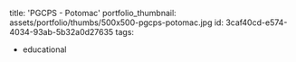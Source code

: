 title: 'PGCPS - Potomac'
portfolio_thumbnail: assets/portfolio/thumbs/500x500-pgcps-potomac.jpg
id: 3caf40cd-e574-4034-93ab-5b32a0d27635
tags:
  - educational